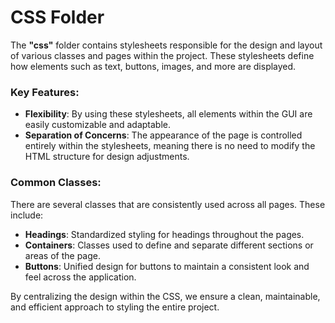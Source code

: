 # CSS Folder

The **"css"** folder contains stylesheets responsible for the design and layout of various classes and pages within the project. These stylesheets define how elements such as text, buttons, images, and more are displayed.

### Key Features:
- **Flexibility**: By using these stylesheets, all elements within the GUI are easily customizable and adaptable.
- **Separation of Concerns**: The appearance of the page is controlled entirely within the stylesheets, meaning there is no need to modify the HTML structure for design adjustments.

### Common Classes:
There are several classes that are consistently used across all pages. These include:
- **Headings**: Standardized styling for headings throughout the pages.
- **Containers**: Classes used to define and separate different sections or areas of the page.
- **Buttons**: Unified design for buttons to maintain a consistent look and feel across the application.

By centralizing the design within the CSS, we ensure a clean, maintainable, and efficient approach to styling the entire project.
